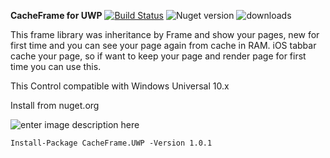 **CacheFrame for UWP** [![Build Status](https://travis-ci.org/Husseinhj/CacheFrame.UWP.svg?branch=master)](https://travis-ci.org/Husseinhj/CacheFrame.UWP) ![Nuget version](https://img.shields.io/nuget/v/CacheFrame.UWP.svg?style=flat) ![downloads](https://img.shields.io/nuget/dt/CacheFrame.UWP.svg?style=flat)

This frame library was inheritance by Frame and show your pages, new for first time and you can see your page again from cache in RAM.
iOS tabbar cache your page, so if want to keep your page and render page for first time you can use this.

This Control compatible with Windows Universal 10.x

Install from nuget.org

![enter image description here](http://uupload.ir/files/g96f_nuget.frame.png)

    Install-Package CacheFrame.UWP -Version 1.0.1
